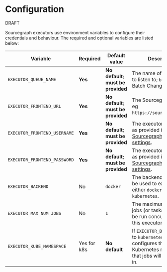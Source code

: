 # Configuration

<style>
@import url(draft.css);
</style>

<div id="draft"><span>DRAFT</span></div>

Sourcegraph executors use environment variables to configure their credentials and behaviour. The required and optional variables are listed below:

| Variable | Required | Default value | Description |
|----------|----------|---------------|-------------|
| `EXECUTOR_QUEUE_NAME` | **Yes** | **No default; must be provided** | The name of the queue to listen to; `batches` for Batch Changes. |
| `EXECUTOR_FRONTEND_URL` |  **Yes** | **No default; must be provided** | The Sourcegraph URL; eg `https://sourcegraph.com`. |
| `EXECUTOR_FRONTEND_USERNAME` |  **Yes** | **No default; must be provided** | The executor username, as provided in the [Sourcegraph site settings](TODO). |
| `EXECUTOR_FRONTEND_PASSWORD` |  **Yes** | **No default; must be provided** | The executor password, as provided in the [Sourcegraph site settings](TODO). |
| `EXECUTOR_BACKEND` | No | `docker` | The backend that should be used to execute tasks; either `docker` or `kubernetes`. |
| `EXECUTOR_MAX_NUM_JOBS` | No | `1` | The maximum number of jobs (or tasks) that will be run concurrently by this executor. |
| `EXECUTOR_KUBE_NAMESPACE` | Yes for k8s | **No default** | If `EXECUTOR_BACKEND` is set to `kubernetes`, this configures the Kubernetes namespace that jobs will be created in. |

<!-- aharvey: There are lots of other options at https://sourcegraph.com/github.com/sourcegraph/sourcegraph@3b1fbde4e2207de103a6736706bbfd0adaa579b6/-/blob/enterprise/cmd/executor/config.go#L36-52; most aren't super relevant for user facing documentation and are omitted for brevity, although the final version of the docs will need them. -->

